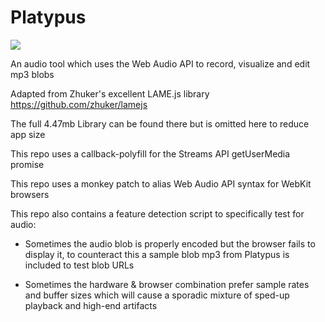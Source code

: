 # Platypus
<img src="https://i.pinimg.com/originals/17/5e/f2/175ef22c95918002bba266a898644de8.jpg">

An audio tool which uses the Web Audio API to record, visualize and edit mp3 blobs

Adapted from Zhuker's excellent LAME.js library https://github.com/zhuker/lamejs

The full 4.47mb Library can be found there but is omitted here to reduce app size

This repo uses a callback-polyfill for the Streams API getUserMedia promise

This repo uses a monkey patch to alias Web Audio API syntax for WebKit browsers

This repo also contains a feature detection script to specifically test for audio:

 - Sometimes the audio blob is properly encoded but the browser fails to display it,
   to counteract this a sample blob mp3 from Platypus is included to test blob URLs

 - Sometimes the hardware & browser combination prefer sample rates and buffer sizes
   which will cause a sporadic mixture of sped-up playback and high-end artifacts




